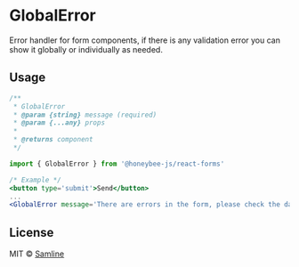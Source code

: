 # GlobalError

Error handler for form components, if there is any validation error you can show it globally or individually as needed.

## Usage

```jsx
/**
 * GlobalError
 * @param {string} message (required)
 * @param {...any} props
 *
 * @returns component
 */
```

```jsx
import { GlobalError } from '@honeybee-js/react-forms'
```

```jsx
/* Example */
<button type='submit'>Send</button>
...
<GlobalError message='There are errors in the form, please check the data entered.' />
```

## License

MIT © [Samline](https://github.com/samline)
